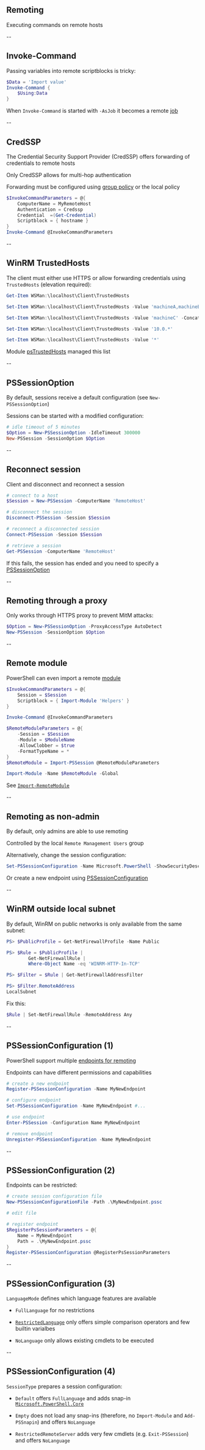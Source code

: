 <!-- .slide: id="remoting" -->

## Remoting

Executing commands on remote hosts

--

<!-- .slide: id="invoke_command" -->

## Invoke-Command

Passing variables into remote scriptblocks is tricky:

```powershell
$Data = 'Import value'
Invoke-Command {
    $Using:Data
}
```

When `Invoke-Command` is started with `-AsJob` it becomes a remote [job](#/jobs)

--

<!-- .slide: id="credssp" -->

## CredSSP

The Credential Security Support Provider (CredSSP) offers forwarding of credentials to remote hosts

Only CredSSP allows for multi-hop authentication

Forwarding must be configured using [group policy](https://msdn.microsoft.com/de-de/library/windows/desktop/bb204773%28v=vs.85%29.aspx?f=255&MSPPError=-2147217396) or the local policy

```powershell
$InvokeCommandParameters = @{
    ComputerName = MyRemoteHost
    Authentication = Credssp
    Credential  =(Get-Credential)
    Scriptblock = { hostname }
}
Invoke-Command @InvokeCommandParameters
```

--

<!-- .slide: id="trustedhosts" -->

## WinRM TrustedHosts

The client must either use HTTPS or allow forwarding credentials using `TrustedHosts` (elevation required):

```powershell
Get-Item WSMan:\localhost\Client\TrustedHosts

Set-Item WSMan:\localhost\Client\TrustedHosts -Value 'machineA,machineB'

Set-Item WSMan:\localhost\Client\TrustedHosts -Value 'machineC' -Concatenate

Set-Item WSMan:\localhost\Client\TrustedHosts -Value '10.0.*'

Set-Item WSMan:\localhost\Client\TrustedHosts -Value '*'
```

Module [psTrustedHosts](https://github.com/jasonmcboyd/psTrustedHosts) managed this list

--

<!-- .slide: id="pssessionoption" -->

## PSSessionOption

By default, sessions receive a default configuration (see `New-PSSessionOption`)

Sessions can be started with a modified configuration:

```powershell
# idle timeout of 5 minutes
$Option = New-PSSessionOption -IdleTimeout 300000
New-PSSession -SessionOption $Option
```

--

<!-- .slide: id="reconnect" -->

## Reconnect session

Client and disconnect and reconnect a session

```powershell
# connect to a host
$Session = New-PSSession -ComputerName 'RemoteHost'

# disconnect the session
Disconnect-PSSession -Session $Session

# reconnect a disconnected session
Connect-PSSession -Session $Session

# retrieve a session
Get-PSSession -ComputerName 'RemoteHost'
```

If this fails, the session has ended and you need to specify a [PSSessionOption](#/pssessionoption)

--

<!-- .slide: id="remoting_proxy" -->

## Remoting through a proxy

Only works through HTTPS proxy to prevent MitM attacks:

```powershell
$Option = New-PSSessionOption -ProxyAccessType AutoDetect
New-PSSession -SessionOption $Option
```

--

<!-- .slide: id="remote_module" -->

## Remote module

PowerShell can even import a remote [module](#/sharing)

```powershell
$InvokeCommandParameters = @{
    Session = $Session
    Scriptblock = { Import-Module 'Helpers' }
}

Invoke-Command @InvokeCommandParameters

$RemoteModuleParameters = @{
    -Session = $Session
    -Module = $ModuleName
    -AllowClobber = $true
    -FormatTypeName = *
}
$RemoteModule = Import-PSSession @RemoteModuleParameters

Import-Module -Name $RemoteModule -Global
```

See [`Import-RemoteModule`](https://github.com/nicholasdille/PowerShell-Helpers/blob/master/Helpers/Public/Import-RemoveModule.ps1)

--

<!-- .slide: id="non_admin" -->

## Remoting as non-admin

By default, only admins are able to use remoting

Controlled by the local `Remote Management Users` group

Alternatively, change the session configuration:

```powershell
Set-PSSessionConfiguration -Name Microsoft.PowerShell -ShowSecurityDescriptorUI
```

Or create a new endpoint using [PSSessionConfiguration](#/pssessionconfiguration)

--

<!-- .slide: id="LocalSubnet" -->

## WinRM outside local subnet

By default, WinRM on public networks is only available from the same subnet:

```powershell
PS> $PublicProfile = Get-NetFirewallProfile -Name Public

PS> $Rule = $PublicProfile |
        Get-NetFirewallRule |
        Where-Object Name -eq 'WINRM-HTTP-In-TCP'

PS> $Filter = $Rule | Get-NetFirewallAddressFilter

PS> $Filter.RemoteAddress
LocalSubnet
```

Fix this:

```powershell
$Rule | Set-NetFirewallRule -RemoteAddress Any
```

--

<!-- .slide: id="pssessionconfiguration" -->

## PSSessionConfiguration (1)

PowerShell support multiple [endpoints for remoting](https://docs.microsoft.com/en-us/powershell/module/microsoft.powershell.core/about/about_session_configurations?view=powershell-6)

Endpoints can have different permissions and capabilities

```powershell
# create a new endpoint
Register-PSSessionConfiguration -Name MyNewEndpoint

# configure endpoint
Set-PSSessionConfiguration -Name MyNewEndpoint #...

# use endpoint
Enter-PSSession -Configuration Name MyNewEndpoint

# remove endpoint
Unregister-PSSessionConfiguration -Name MyNewEndpoint
```

--

## PSSessionConfiguration (2)

Endpoints can be restricted:

```powershell
# create session configuration file
New-PSSessionConfigurationFile -Path .\MyNewEndpoint.pssc

# edit file

# register endpoint
$RegisterPsSessionParameters = @{
    Name = MyNewEndpoint
    Path = .\MyNewEndpoint.pssc
}
Register-PSSessionConfiguration @RegisterPsSessionParameters
```

--

## PSSessionConfiguration (3)

`LanguageMode` defines which language features are available

- `FullLanguage` for no restrictions

- [`RestrictedLanguage`](https://docs.microsoft.com/en-us/powershell/module/microsoft.powershell.core/about/about_language_modes?view=powershell-6) only offers simple comparison operators and few builtin varialbes

- `NoLanguage` only allows existing cmdlets to be executed

--

## PSSessionConfiguration (4)

`SessionType` prepares a session configuration:

- `Default` offers `FullLanguage` and adds snap-in [`Microsoft.PowerShell.Core`](https://docs.microsoft.com/en-us/powershell/module/microsoft.powershell.core/?view=powershell-5.1)

- `Empty` does not load any snap-ins (therefore, no `Import-Module` and `Add-PSSnapin`) and offers `NoLanguage`

- `RestrictedRemoteServer` adds very few cmdlets (e.g. `Exit-PSSession`) and offers `NoLanguage`
